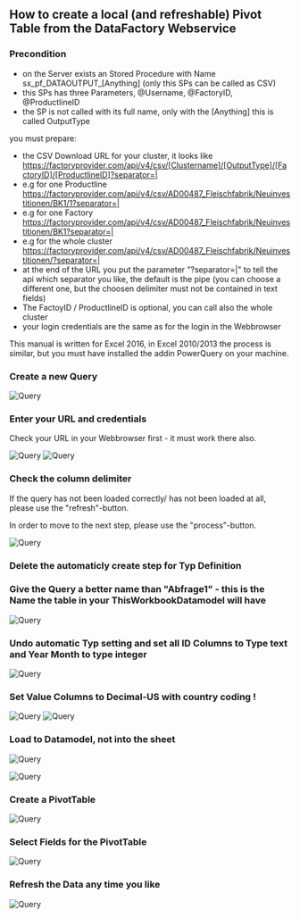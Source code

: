 ## How to create a local (and refreshable) Pivot Table from the DataFactory Webservice

### Precondition
* on the Server exists an Stored Procedure with Name sx_pf_DATAOUTPUT_[Anything] (only this SPs can be called as CSV) 
* this SPs has three Parameters, @Username, @FactoryID, @ProductlineID
* the SP is not called with its full name, only with the [Anything] this is called OutputType

you must prepare:
* the CSV Download URL for your cluster, it looks like https://factoryprovider.com/api/v4/csv/[Clustername]/[OutputType]/[FactoryID]/[ProductlineID]?separator=| 
* e.g for one Productline https://factoryprovider.com/api/v4/csv/AD00487_Fleischfabrik/Neuinvestitionen/BK1/1?separator=|
* e.g for one Factory https://factoryprovider.com/api/v4/csv/AD00487_Fleischfabrik/Neuinvestitionen/BK1?separator=|
* e.g for the whole cluster https://factoryprovider.com/api/v4/csv/AD00487_Fleischfabrik/Neuinvestitionen/?separator=|
* at the end of the URL you put the parameter "?separator=|" to tell the api which separator you like, the default is the pipe
(you can choose a different one, but the choosen delimiter must not be contained in text fields)
* The FactoyID / ProductlineID is optional, you can call also the whole cluster
* your login credentials are the same as for the login in the Webbrowser



This manual is written for Excel 2016, in Excel 2010/2013 the process is similar, but you must have installed the addin PowerQuery on your machine.

### Create a new Query

![Query](images/1.PNG)

### Enter your URL and credentials

Check your URL in your Webbrowser first - it must work there also.

![Query](images/2.PNG)
![Query](images/2b.PNG)


### Check the column delimiter

If the query has not been loaded correctly/ has not been loaded at all, please use the "refresh"-button. 

In order to move to the next step, please use the "process"-button.

![Query](images/Bild1.png)

### Delete the automaticly create step for Typ Definition
### Give the Query a better name than "Abfrage1" - this is the Name the table in your ThisWorkbookDatamodel will have
![Query](images/3b.PNG)

### Undo automatic Typ setting and set all ID Columns to Type text and Year Month to type integer
![Query](images/4a.PNG)

### Set Value Columns to Decimal-US with country coding !
![Query](images/4b.PNG)
![Query](images/4c.PNG)
### Load to Datamodel, not into the sheet
![Query](images/5.PNG)

![Query](images/6.PNG)
### Create a PivotTable

![Query](images/7.PNG)

### Select Fields for the PivotTable
![Query](images/8.PNG)

### Refresh the Data any time you like
![Query](images/9.PNG)
